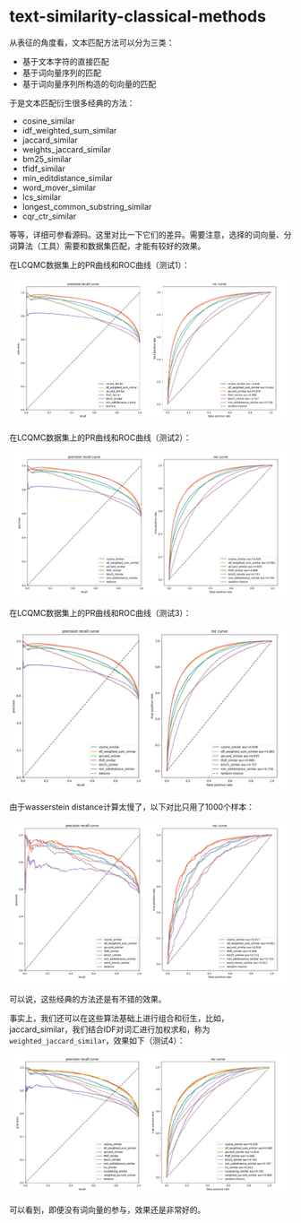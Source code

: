 # text-similarity-classical-methods

从表征的角度看，文本匹配方法可以分为三类：

- 基于文本字符的直接匹配
- 基于词向量序列的匹配
- 基于词向量序列所构造的句向量的匹配



于是文本匹配衍生很多经典的方法：
- cosine_similar
- idf_weighted_sum_similar
- jaccard_similar
- weights_jaccard_similar
- bm25_similar
- tfidf_similar
- min_editdistance_similar
- word_mover_similar
- lcs_similar
- longest_common_substring_similar
- cqr_ctr_similar

等等，详细可参看源码。这里对比一下它们的差异。需要注意，选择的词向量、分词算法（工具）需要和数据集匹配，才能有较好的效果。


在LCQMC数据集上的PR曲线和ROC曲线（测试1）：

![](asset/ts1.png)

在LCQMC数据集上的PR曲线和ROC曲线（测试2）：

![](asset/ts2.png)

在LCQMC数据集上的PR曲线和ROC曲线（测试3）：

![](asset/ts3.png)

由于wasserstein distance计算太慢了，以下对比只用了1000个样本：

![](asset/ts4.png)

可以说，这些经典的方法还是有不错的效果。


事实上，我们还可以在这些算法基础上进行组合和衍生，比如，jaccard_similar，我们结合IDF对词汇进行加权求和，称为`weighted_jaccard_similar`，效果如下（测试4）：

![](asset/ts5.png)

可以看到，即便没有词向量的参与，效果还是非常好的。
